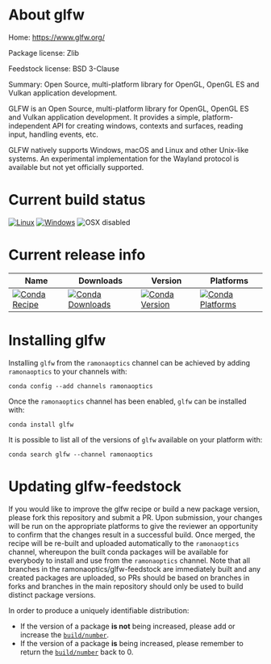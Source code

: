 About glfw
==========

Home: https://www.glfw.org/

Package license: Zlib

Feedstock license: BSD 3-Clause

Summary: Open Source, multi-platform library for OpenGL, OpenGL ES and Vulkan application development.

GLFW is an Open Source, multi-platform library for OpenGL, OpenGL ES and
Vulkan application development. It provides a simple,
platform-independent API for creating windows, contexts and surfaces,
reading input, handling events, etc.

GLFW natively supports Windows, macOS and Linux and other Unix-like
systems.  An experimental implementation for the Wayland protocol is
available but not yet officially supported.


Current build status
====================

[![Linux](https://img.shields.io/circleci/project/github/ramonaoptics/glfw-feedstock/master.svg?label=Linux)](https://circleci.com/gh/ramonaoptics/glfw-feedstock)
[![Windows](https://img.shields.io/appveyor/ci/ramonaoptics/glfw-feedstock/master.svg?label=Windows)](https://ci.appveyor.com/project/ramonaoptics/glfw-feedstock/branch/master)
![OSX disabled](https://img.shields.io/badge/OSX-disabled-lightgrey.svg)

Current release info
====================

| Name | Downloads | Version | Platforms |
| --- | --- | --- | --- |
| [![Conda Recipe](https://img.shields.io/badge/recipe-glfw-green.svg)](https://anaconda.org/ramonaoptics/glfw) | [![Conda Downloads](https://img.shields.io/conda/dn/ramonaoptics/glfw.svg)](https://anaconda.org/ramonaoptics/glfw) | [![Conda Version](https://img.shields.io/conda/vn/ramonaoptics/glfw.svg)](https://anaconda.org/ramonaoptics/glfw) | [![Conda Platforms](https://img.shields.io/conda/pn/ramonaoptics/glfw.svg)](https://anaconda.org/ramonaoptics/glfw) |

Installing glfw
===============

Installing `glfw` from the `ramonaoptics` channel can be achieved by adding `ramonaoptics` to your channels with:

```
conda config --add channels ramonaoptics
```

Once the `ramonaoptics` channel has been enabled, `glfw` can be installed with:

```
conda install glfw
```

It is possible to list all of the versions of `glfw` available on your platform with:

```
conda search glfw --channel ramonaoptics
```




Updating glfw-feedstock
=======================

If you would like to improve the glfw recipe or build a new
package version, please fork this repository and submit a PR. Upon submission,
your changes will be run on the appropriate platforms to give the reviewer an
opportunity to confirm that the changes result in a successful build. Once
merged, the recipe will be re-built and uploaded automatically to the
`ramonaoptics` channel, whereupon the built conda packages will be available for
everybody to install and use from the `ramonaoptics` channel.
Note that all branches in the ramonaoptics/glfw-feedstock are
immediately built and any created packages are uploaded, so PRs should be based
on branches in forks and branches in the main repository should only be used to
build distinct package versions.

In order to produce a uniquely identifiable distribution:
 * If the version of a package **is not** being increased, please add or increase
   the [``build/number``](https://conda.io/docs/user-guide/tasks/build-packages/define-metadata.html#build-number-and-string).
 * If the version of a package **is** being increased, please remember to return
   the [``build/number``](https://conda.io/docs/user-guide/tasks/build-packages/define-metadata.html#build-number-and-string)
   back to 0.
